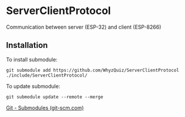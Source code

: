 # ServerClientProtocol
Communication between server (ESP-32) and client (ESP-8266)
## Installation
To install submodule: 
```
git submodule add https://github.com/WhyzQuiz/ServerClientProtocol ./include/ServerClientProtocol/
```
To update submodule: 
```
git submodule update --remote --merge
```
[Git - Submodules (git-scm.com)](https://git-scm.com/book/en/v2/Git-Tools-Submodules)
